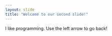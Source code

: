 ```yaml
---
layout: slide
title: "Welcome to our second slide!"
---
```

I like programming.
Use the left arrow to go back!
